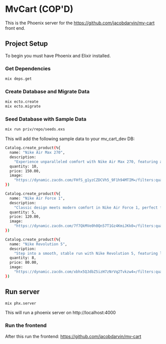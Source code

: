 # MvCart (COP'D)

This is the Phoenix server for the https://github.com/jacobdarvin/mv-cart front end.

## Project Setup

To begin you must have Phoenix and Elixir installed.

### Get Dependencies

```sh
mix deps.get
```

### Create Database and Migrate Data

```sh
mix ecto.create
mix ecto.migrate
```

### Seed Database with Sample Data

```sh
mix run priv/repo/seeds.exs
```

This will add the following sample data to your mv_cart_dev DB:

```sh
Catalog.create_product(%{
  name: "Nike Air Max 270",
  description:
    "Experience unparalleled comfort with Nike Air Max 270, featuring a large air unit for a cushioned stride.",
  quantity: 10,
  price: 150.00,
  image:
    "https://dynamic.zacdn.com/FHfS_g1yzCZDCVh5_9F1h94MTIM=/filters:quality(70):format(webp)/https://static-ph.zacdn.com/p/nike-1614-4575913-2.jpg"
})

Catalog.create_product(%{
  name: "Nike Air Force 1",
  description:
    "Classic design meets modern comfort in Nike Air Force 1, perfect for any casual outfit.",
  quantity: 5,
  price: 120.00,
  image:
    "https://dynamic.zacdn.com/7f7QkMVe0h0Qn57T1Gz4KmiJKk0=/filters:quality(70):format(webp)/https://static-ph.zacdn.com/p/nike-0565-7017322-2.jpg"
})

Catalog.create_product(%{
  name: "Nike Revolution 5",
  description:
    "Step into a smooth, stable run with Nike Revolution 5, featuring lightweight cushioning and a minimalist design.",
  quantity: 8,
  price: 80.00,
  image:
    "https://dynamic.zacdn.com/xbhx5QJdbZ5izH7zNrVq2Tvkzw4=/filters:quality(70):format(webp)/https://static-ph.zacdn.com/p/nike-8414-5285433-2.jpg"
})
```

## Run server

```sh
mix phx.server
```

This will run a phoenix server on http://localhost:4000

### Run the frontend

After this run the frontend: https://github.com/jacobdarvin/mv-cart

